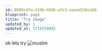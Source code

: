 ```yaml
---
id: 8905c47a-234b-4506-a7e3-eaaed238ca5b
blueprint: page
title: 'Try Image'
updated_by: 1
updated_at: 1716558042
---
```

ok lets try 
![muslim](https://www.persecution.org/wp-content/uploads/2019/12/malaysia-3696813_1920-1080x675.jpg)